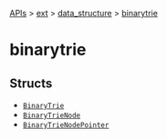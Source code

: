 [APIs](../../../index.md) > [ext](../../index.md) > [data_structure](../index.md) > [binarytrie]()

# binarytrie

## Structs

- [`BinaryTrie`](./BinaryTrie.md)
- [`BinaryTrieNode`](./BinaryTrieNode.md)
- [`BinaryTrieNodePointer`](./BinaryTrieNodePointer.md)
